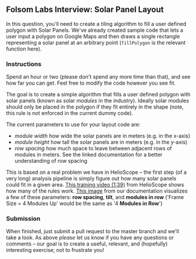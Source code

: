 ## Folsom Labs Interview: Solar Panel Layout

In this question, you'll need to create a tiling algorithm to fill a user defined polygon with Solar Panels.  We've already created sample code that lets a user input a polygon on Google Maps and then draws a single rectangle representing a solar panel at an arbitrary point (`fillPolygon` is the relevant function here).

### Instructions
Spend an hour or two (please don't spend any more time than that), and see how far you can get.  Feel free to modify the code however you see fit.

The goal is to create a simple algorithm that fills a user defined polygon with solar panels (known as solar *modules* in the industry). Ideally solar modules should only be placed in the polygon if they fit entirely in the shape (note, this rule is not enforced in the current dummy code).

The current parameters to use for your layout code are:
* *module width* how wide the solar panels are in meters (e.g. in the x-axis)
* *module height* how tall the solar panels are in meters (e.g. in the y-axis)
* *row spacing* how much space to leave between adjacent rows of modules in meters.  See the linked documentation for a better understanding of row spacing

This is based on a real problem we have in HelioScope – the first step (of a very long) analysis pipeline is simply figure out how many solar panels could fit in a given area. [This training video (1:39)](https://www.youtube.com/watch?v=cnyIpSLW6hg) from HelioScope shows how many of the rules work. [This image](https://helioscope.folsomlabs.com/static/helioscope/documentation/static/overlays/fixed-racking.png) from our documentation visualizes a few of these parameters: **row spacing**, **tilt**, and **modules in row** ('Frame Size = 4 Modules Up' would be the same as '4 **Modules in Row**')

### Submission

When finished, just submit a pull request to the master branch and we'll take a look.  As above *please* let us know if you have any questions or comments – our goal is to create a useful, relevant, and (hopefully) interesting exercise; not to frustrate you!

